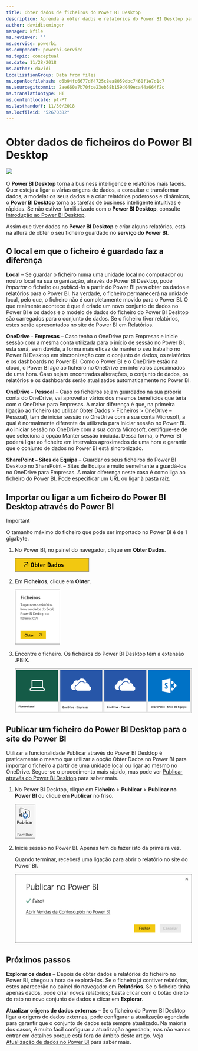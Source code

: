 ```yaml
---
title: Obter dados de ficheiros do Power BI Desktop
description: Aprenda a obter dados e relatórios do Power BI Desktop para o Power BI
author: davidiseminger
manager: kfile
ms.reviewer: ''
ms.service: powerbi
ms.component: powerbi-service
ms.topic: conceptual
ms.date: 11/28/2018
ms.author: davidi
LocalizationGroup: Data from files
ms.openlocfilehash: d6b94fc6677df4725c8ea8059dbc7460f1e7d1c7
ms.sourcegitcommit: 2ae660a7b70fce23eb58b159d049eca44a664f2c
ms.translationtype: HT
ms.contentlocale: pt-PT
ms.lasthandoff: 11/30/2018
ms.locfileid: "52670382"
---
```

# <a name="get-data-from-power-bi-desktop-files"></a>Obter dados de ficheiros do Power BI Desktop
![](media/service-desktop-files/pbid_file_icon.png)

O **Power BI Desktop** torna a business intelligence e relatórios mais fáceis. Quer esteja a ligar a várias origens de dados, a consultar e transformar dados, a modelar os seus dados e a criar relatórios poderosos e dinâmicos, o **Power BI Desktop** torna as tarefas de business intelligente intuitivas e rápidas. Se não estiver familiarizado com o **Power BI Desktop**, consulte [Introdução ao Power BI Desktop](desktop-getting-started.md).

Assim que tiver dados no **Power BI Desktop** e criar alguns relatórios, está na altura de obter o seu ficheiro guardado no **serviço do Power BI**.

## <a name="where-your-file-is-saved-makes-a-difference"></a>O local em que o ficheiro é guardado faz a diferença
**Local** – Se guardar o ficheiro numa uma unidade local no computador ou noutro local na sua organização, através do Power BI Desktop, pode *importar* o ficheiro ou *publicá-lo* a partir do Power BI para obter os dados e relatórios para o Power BI. Na verdade, o ficheiro permanecerá na unidade local, pelo que, o ficheiro não é completamente movido para o Power BI. O que realmente acontece é que é criado um novo conjunto de dados no Power BI e os dados e o modelo de dados do ficheiro do Power BI Desktop são carregados para o conjunto de dados. Se o ficheiro tiver relatórios, estes serão apresentados no site do Power BI em Relatórios.

**OneDrive - Empresas** – Caso tenha o OneDrive para Empresas e inicie sessão com a mesma conta utilizada para o início de sessão no Power BI, esta será, sem dúvida, a forma mais eficaz de manter o seu trabalho no Power BI Desktop em sincronização com o conjunto de dados, os relatórios e os dashboards no Power BI. Como o Power BI e o OneDrive estão na cloud, o Power BI *liga* ao ficheiro no OneDrive em intervalos aproximados de uma hora. Caso sejam encontradas alterações, o conjunto de dados, os relatórios e os dashboards serão atualizados automaticamente no Power BI.

**OneDrive - Pessoal** – Caso os ficheiros sejam guardados na sua própria conta do OneDrive, vai aproveitar vários dos mesmos benefícios que teria com o OneDrive para Empresas. A maior diferença é que, na primeira ligação ao ficheiro (ao utilizar Obter Dados > Ficheiros > OneDrive – Pessoal), tem de iniciar sessão no OneDrive com a sua conta Microsoft, a qual é normalmente diferente da utilizada para iniciar sessão no Power BI. Ao iniciar sessão no OneDrive com a sua conta Microsoft, certifique-se de que seleciona a opção Manter sessão iniciada. Dessa forma, o Power BI poderá ligar ao ficheiro em intervalos aproximados de uma hora e garantir que o conjunto de dados no Power BI está sincronizado.

**SharePoint – Sites de Equipa** – Guardar os seus ficheiros do Power BI Desktop no SharePoint – Sites de Equipa é muito semelhante a guardá-los no OneDrive para Empresas. A maior diferença neste caso é como liga ao ficheiro do Power BI. Pode especificar um URL ou ligar à pasta raiz.

## <a name="import-or-connect-to-a-power-bi-desktop-file-from-power-bi"></a>Importar ou ligar a um ficheiro do Power BI Desktop através do Power BI
>[!IMPORTANT]
>O tamanho máximo do ficheiro que pode ser importado no Power BI é de 1 gigabyte.

1. No Power BI, no painel do navegador, clique em **Obter Dados**.
   
   ![](media/service-desktop-files/pbid_get_data_button.png)
2. Em **Ficheiros**, clique em **Obter**.
   
   ![](media/service-desktop-files/pbid_files_get.png)
3. Encontre o ficheiro. Os ficheiros do Power BI Desktop têm a extensão .PBIX.
   
   ![](media/service-desktop-files/pbid_find_your_file.png)

## <a name="publish-a-file-from-power-bi-desktop-to-your-power-bi-site"></a>Publicar um ficheiro do Power BI Desktop para o site do Power BI
Utilizar a funcionalidade Publicar através do Power BI Desktop é praticamente o mesmo que utilizar a opção Obter Dados no Power BI para importar o ficheiro a partir de uma unidade local ou ligar ao mesmo no OneDrive.  Segue-se o procedimento mais rápido, mas pode ver [Publicar através do Power BI Desktop](desktop-upload-desktop-files.md) para saber mais.

1. No Power BI Desktop, clique em **Ficheiro** > **Publicar** > **Publicar no Power BI** ou clique em **Publicar** no friso.
   
   ![](media/service-desktop-files/pbid_publish.png)
2. Inicie sessão no Power BI. Apenas tem de fazer isto da primeira vez.
   
   Quando terminar, receberá uma ligação para abrir o relatório no site do Power BI.
   
   ![](media/service-desktop-files/pbid_publishing.png)

## <a name="next-steps"></a>Próximos passos
**Explorar os dados** – Depois de obter dados e relatórios do ficheiro no Power BI, chegou a hora de explorá-los. Se o ficheiro já contiver relatórios, estes aparecerão no painel do navegador em **Relatórios**. Se o ficheiro tinha apenas dados, pode criar novos relatórios; basta clicar com o botão direito do rato no novo conjunto de dados e clicar em **Explorar**.

**Atualizar origens de dados externas** – Se o ficheiro do Power BI Desktop ligar a origens de dados externas, pode configurar a atualização agendada para garantir que o conjunto de dados está sempre atualizado. Na maioria dos casos, é muito fácil configurar a atualização agendada, mas não vamos entrar em detalhes porque está fora do âmbito deste artigo. Veja [Atualização de dados no Power BI](refresh-data.md) para saber mais.

